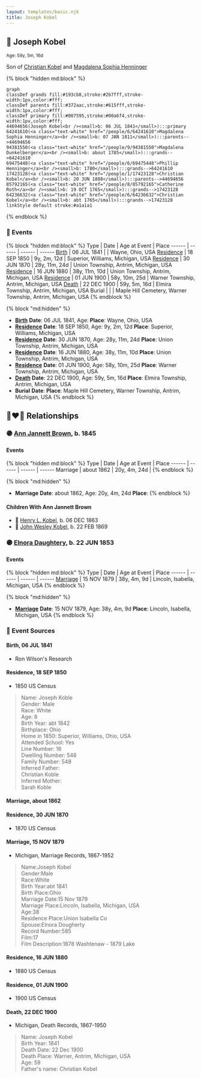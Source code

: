 ```yaml
---
layout: templates/basic.njk
title: Joseph Kobel
---
```

## 🔵 Joseph Kobel
<small>Age: 59y, 5m, 16d</small>

Son of [Christian Kobel](/people/1/17423128) and [Magdalena Sophia Henninger](/people/6/64241610)

{% block "hidden md:block" %}
```mermaid
graph
classDef grands fill:#193cb8,stroke:#2b7fff,stroke-width:1px,color:#fff;
classDef parents fill:#372aac,stroke:#615fff,stroke-width:1px,color:#fff;
classDef primary fill:#007595,stroke:#00a6f4,stroke-width:1px,color:#fff;
44694656(Joseph Kobel<br /><small>b: 06 JUL 1841</small>):::primary
64241610(<a class="text-white" href="/people/6/64241610">Magdalena Sophia Henninger</a><br /><small>b: 07 JAN 1811</small>):::parents-->44694656
94381550(<a class="text-white" href="/people/9/94381550">Magdalena Dunkelberger</a><br /><small>b: about 1785</small>):::grands-->64241610
69475448(<a class="text-white" href="/people/6/69475448">Phillip Henninger</a><br /><small>b: 1780</small>):::grands-->64241610
17423128(<a class="text-white" href="/people/1/17423128">Christian Kobel</a><br /><small>b: 20 JUN 1808</small>):::parents-->44694656
85792165(<a class="text-white" href="/people/8/85792165">Catherine Roth</a><br /><small>b: 19 OCT 1765</small>):::grands-->17423128
64236632(<a class="text-white" href="/people/6/64236632">Christian Kobel</a><br /><small>b: abt 1765</small>):::grands-->17423128
linkStyle default stroke:#a1a1a1
```
{% endblock %}

### 📆 Events

{% block "hidden md:block" %}
Type | Date | Age at Event | Place
------ | ------ | ------ | ------
[Birth](#event-event-2) | 06 JUL 1841 |  | Wayne, Ohio, USA
[Residence](#event-event-0) | 18 SEP 1850 | 9y, 2m, 12d | Superior, Williams, Michigan, USA
[Residence](#event-event-1) | 30 JUN 1870 | 28y, 11m, 24d | Union Township, Antrim, Michigan, USA
[Residence](#event-event-2) | 16 JUN 1880 | 38y, 11m, 10d | Union Township, Antrim, Michigan, USA
[Residence](#event-event-3) | 01 JUN 1900 | 58y, 10m, 25d | Warner Township, Antrim, Michigan, USA
[Death](#event-event-7) | 22 DEC 1900 | 59y, 5m, 16d | Elmira Township, Antrim, Michigan, USA
Burial |  |  | Maple Hill Cemetery, Warner Township, Antrim, Michigan, USA
{% endblock %}

{% block "md:hidden" %}
- **[Birth](#event-event-2)**
**Date**: 06 JUL 1841, Age:
**Place**: Wayne, Ohio, USA
- **[Residence](#event-event-0)**
**Date**: 18 SEP 1850, Age: 9y, 2m, 12d
**Place**: Superior, Williams, Michigan, USA
- **[Residence](#event-event-1)**
**Date**: 30 JUN 1870, Age: 28y, 11m, 24d
**Place**: Union Township, Antrim, Michigan, USA
- **[Residence](#event-event-2)**
**Date**: 16 JUN 1880, Age: 38y, 11m, 10d
**Place**: Union Township, Antrim, Michigan, USA
- **[Residence](#event-event-3)**
**Date**: 01 JUN 1900, Age: 58y, 10m, 25d
**Place**: Warner Township, Antrim, Michigan, USA
- **[Death](#event-event-7)**
**Date**: 22 DEC 1900, Age: 59y, 5m, 16d
**Place**: Elmira Township, Antrim, Michigan, USA
- **Burial**
**Date**:
**Place**: Maple Hill Cemetery, Warner Township, Antrim, Michigan, USA
{% endblock %}

## 👩‍❤️‍👨 Relationships

### 🟣 [Ann Jannett Brown](/people/2/25015094), b. 1845

#### Events

{% block "hidden md:block" %}
Type | Date | Age at Event | Place
------ | ------ | ------ | ------
Marriage | about 1862 | 20y, 4m, 24d |
{% endblock %}

{% block "md:hidden" %}
- **Marriage**
**Date**: about 1862, Age: 20y, 4m, 24d
**Place**:
{% endblock %}

#### Children With Ann Jannett Brown
* 🔵 [Henry L. Kobel](/people/6/66319774), b. 06 DEC 1863
* 🔵 [John Wesley Kobel](/people/2/24649136), b. 22 FEB 1869
### 🟣 [Elnora Daughtery](/people/9/92071632), b. 22 JUN 1853

#### Events

{% block "hidden md:block" %}
Type | Date | Age at Event | Place
------ | ------ | ------ | ------
[Marriage](#event-family-1-event-0) | 15 NOV 1879 | 38y, 4m, 9d | Lincoln, Isabella, Michigan, USA
{% endblock %}

{% block "md:hidden" %}
- **[Marriage](#event-family-1-event-0)**
**Date**: 15 NOV 1879, Age: 38y, 4m, 9d
**Place**: Lincoln, Isabella, Michigan, USA
{% endblock %}

### 📰 Event Sources

#### <a id="event-event-2"></a> Birth, 06 JUL 1841
* Ron Wilson's Research

#### <a id="event-event-0"></a> Residence, 18 SEP 1850
* 1850 US Census
>   
  > Name: Joseph Koble  
  > Gender: Male  
  > Race: White  
  > Age: 8  
  > Birth Year: abt 1842  
  > Birthplace: Ohio  
  > Home in 1850: Superior, Williams, Ohio, USA  
  > Attended School: Yes  
  > Line Number: 16  
  > Dwelling Number: 546  
  > Family Number: 548  
  > Inferred Father:   
  > Christian Koble  
  > Inferred Mother:   
  > Sarah Koble

#### <a id="event-family-0-event-0"></a> Marriage, about 1862

#### <a id="event-event-1"></a> Residence, 30 JUN 1870
* 1870 US Census

#### <a id="event-family-1-event-0"></a> Marriage, 15 NOV 1879
* Michigan, Marriage Records, 1867-1952
>   
  > Name:Joseph Kobel  
  > Gender:Male  
  > Race:White  
  > Birth Year:abt 1841  
  > Birth Place:Ohio  
  > Marriage Date:15 Nov 1879  
  > Marriage Place:Lincoln, Isabella, Michigan, USA  
  > Age:38  
  > Residence Place:Union Isabella Co  
  > Spouse:Elnora Dougherty  
  > Record Number:585  
  > Film:17  
  > Film Description:1878 Washtenaw - 1879 Lake

#### <a id="event-event-2"></a> Residence, 16 JUN 1880
* 1880 US Census

#### <a id="event-event-3"></a> Residence, 01 JUN 1900
* 1900 US Census
#### <a id="event-event-7"></a> Death, 22 DEC 1900
* Michigan, Death Records, 1867-1950
>   
  > Name: Joseph Kobel  
  > Birth Year: 1841  
  > Death Date: 22 Dec 1900  
  > Death Place: Warner, Antrim, Michigan, USA  
  > Age: 59  
  > Father's name: Christian Kobel
